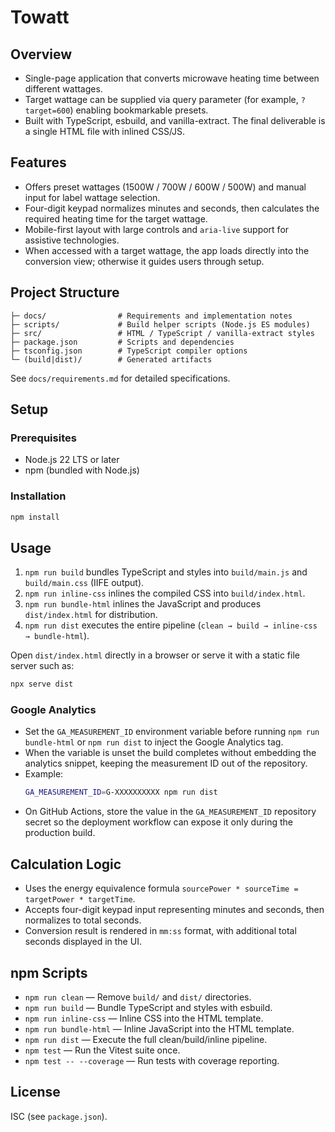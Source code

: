 # Towatt

## Overview
- Single-page application that converts microwave heating time between different wattages.
- Target wattage can be supplied via query parameter (for example, `?target=600`) enabling bookmarkable presets.
- Built with TypeScript, esbuild, and vanilla-extract. The final deliverable is a single HTML file with inlined CSS/JS.

## Features
- Offers preset wattages (1500W / 700W / 600W / 500W) and manual input for label wattage selection.
- Four-digit keypad normalizes minutes and seconds, then calculates the required heating time for the target wattage.
- Mobile-first layout with large controls and `aria-live` support for assistive technologies.
- When accessed with a target wattage, the app loads directly into the conversion view; otherwise it guides users through setup.

## Project Structure
```
├─ docs/                # Requirements and implementation notes
├─ scripts/             # Build helper scripts (Node.js ES modules)
├─ src/                 # HTML / TypeScript / vanilla-extract styles
├─ package.json         # Scripts and dependencies
├─ tsconfig.json        # TypeScript compiler options
└─ (build|dist)/        # Generated artifacts
```

See `docs/requirements.md` for detailed specifications.

## Setup
### Prerequisites
- Node.js 22 LTS or later
- npm (bundled with Node.js)

### Installation
```bash
npm install
```

## Usage
1. `npm run build` bundles TypeScript and styles into `build/main.js` and `build/main.css` (IIFE output).
2. `npm run inline-css` inlines the compiled CSS into `build/index.html`.
3. `npm run bundle-html` inlines the JavaScript and produces `dist/index.html` for distribution.
4. `npm run dist` executes the entire pipeline (`clean → build → inline-css → bundle-html`).

Open `dist/index.html` directly in a browser or serve it with a static file server such as:
```bash
npx serve dist
```

### Google Analytics
- Set the `GA_MEASUREMENT_ID` environment variable before running `npm run bundle-html` or `npm run dist` to inject the Google Analytics tag.
- When the variable is unset the build completes without embedding the analytics snippet, keeping the measurement ID out of the repository.
- Example:
  ```bash
  GA_MEASUREMENT_ID=G-XXXXXXXXXX npm run dist
  ```
- On GitHub Actions, store the value in the `GA_MEASUREMENT_ID` repository secret so the deployment workflow can expose it only during the production build.

## Calculation Logic
- Uses the energy equivalence formula `sourcePower * sourceTime = targetPower * targetTime`.
- Accepts four-digit keypad input representing minutes and seconds, then normalizes to total seconds.
- Conversion result is rendered in `mm:ss` format, with additional total seconds displayed in the UI.

## npm Scripts
- `npm run clean` — Remove `build/` and `dist/` directories.
- `npm run build` — Bundle TypeScript and styles with esbuild.
- `npm run inline-css` — Inline CSS into the HTML template.
- `npm run bundle-html` — Inline JavaScript into the HTML template.
- `npm run dist` — Execute the full clean/build/inline pipeline.
- `npm test` — Run the Vitest suite once.
- `npm test -- --coverage` — Run tests with coverage reporting.

## License
ISC (see `package.json`).


